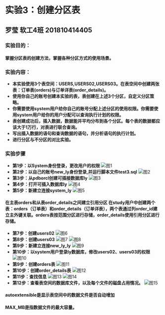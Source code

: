 # 实验3：创建分区表
## 罗莹 软工4班 201810414405
### 实验目的：
#### 掌握分区表的创建方法，掌握各种分区方式的使用场景。
### 实验内容：
- **本实验使用3个表空间：USERS,USERS02,USERS03。在表空间中创建两张表：订单表(orders)与订单详表(order_details)。**
- **使用你自己的账号创建本实验的表，表创建在上述3个分区，自定义分区策略。**
- **你需要使用system用户给你自己的账号分配上述分区的使用权限。你需要使用system用户给你的用户分配可以查询执行计划的权限。**
- **表创建成功后，插入数据，数据能并平均分布到各个分区。每个表的数据都应该大于1万行，对表进行联合查询。**
- **写出插入数据的语句和查询数据的语句，并分析语句的执行计划。**
- **进行分区与不分区的对比实验。**
### 实验步骤
- **第1步：以System身份登录，更改用户的权限**
![图1](../截图/12.png)
- **第2步：以自己的账号new_ly身份登录,并运行脚本文件test3.sql**
![图2](../截图/13.png)
- **第3步：从pdborcl创建可插接数据库ly**
![图3](../截图/14.png)
- **第4步：打开可插入数据库ly**
![图4](../截图/15.png)
- **第5步：新建立连接system_ly**
![图5](../截图/16.png)
#### 在主表orders和从表order_details之间建立引用分区 在study用户中创建两个表：orders（订单表）和order_details（订单详表），两个表通过列order_id建立主外键关联。orders表按范围分区进行存储，order_details使用引用分区进行存储。
- **第7步：创建users02**
![图6](../截图/17.png)
- **第8步：创建users03**
![图7](../截图/18.png)
![图8](../截图/19.png)
- **第9步：新建立连接new_ly_ly**
![图9](../截图/22.png)
- **第10步：以system用户登录ly数据库，修改users02、users03的权限**
![图10](../截图/23.png)
- **第9步：创建orders表**
![图11](../截图/20.png)
- **第10步：创建order_details表**
![图12](../截图/21.png)
- **第11步：查找信息**
![图13](../截图/24.png)
![图14](../截图/25.png)
- **第12步：查看表空间的数据库文件，以及每个文件的磁盘占用情况。**
![图15](../截图/26.png)
#### autoextensible是显示表空间中的数据文件是否自动增加
#### MAX_MB是指数据文件的最大容量。

